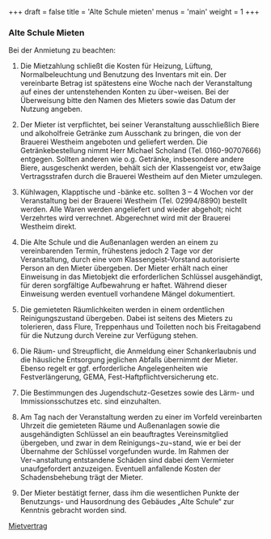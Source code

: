 +++
draft = false
title = 'Alte Schule mieten'
menus = 'main'
weight = 1
+++

### Alte Schule Mieten

Bei der Anmietung zu beachten:

1.	Die Mietzahlung schließt die Kosten für Heizung, Lüftung, Normalbeleuchtung und Benutzung des Inventars mit ein. Der vereinbarte Betrag ist spätestens eine Woche nach der Veranstaltung auf eines der untenstehenden Konten zu über¬weisen. Bei der Überweisung bitte den Namen des Mieters sowie das Datum der Nutzung angeben.

2.	Der Mieter ist verpflichtet, bei seiner Veranstaltung ausschließlich Biere und alkoholfreie Getränke zum Ausschank zu bringen, die von der Brauerei Westheim angeboten und geliefert werden. Die Getränkebestellung nimmt Herr Michael Scholand (Tel. 0160-90707666) entgegen. Sollten anderen wie o.g. Getränke, insbesondere andere Biere, ausgeschenkt werden, behält sich der Klassengeist vor, etw3aige Vertragsstrafen durch die Brauerei Westheim auf den Mieter umzulegen.

3.	Kühlwagen, Klapptische und -bänke etc.  sollten 3 – 4 Wochen vor der Veranstaltung bei der Brauerei Westheim (Tel. 02994/8890) bestellt werden.
Alle Waren werden angeliefert und wieder abgeholt; nicht Verzehrtes wird verrechnet. Abgerechnet wird mit der Brauerei Westheim direkt.

4.	Die Alte Schule und die Außenanlagen werden an einem zu vereinbarenden Termin, frühestens jedoch 2 Tage vor der Veranstaltung, durch eine vom Klassengeist-Vorstand autorisierte Person an den Mieter übergeben. Der Mieter erhält nach einer Einweisung in das Mietobjekt die erforderlichen Schlüssel ausgehändigt, für deren sorgfältige Aufbewahrung er haftet. Während dieser Einweisung werden eventuell vorhandene Mängel dokumentiert.

5.	Die gemieteten Räumlichkeiten werden in einem ordentlichen Reinigungszustand übergeben. Dabei ist seitens des Mieters zu tolerieren, dass Flure, Treppenhaus und Toiletten noch bis Freitagabend für die Nutzung durch Vereine zur Verfügung stehen.

6.	Die Räum- und Streupflicht, die Anmeldung einer Schankerlaubnis und die häusliche Entsorgung jeglichen Abfalls übernimmt der Mieter. Ebenso regelt er ggf. erforderliche Angelegenheiten wie Festverlängerung, GEMA, Fest-Haftpflichtversicherung etc.

7.	Die Bestimmungen des Jugendschutz-Gesetzes sowie des Lärm- und Immissionsschutzes etc. sind einzuhalten.

8.	Am Tag nach der Veranstaltung werden zu einer im Vorfeld vereinbarten Uhrzeit die gemieteten Räume und Außenanlagen sowie die ausgehändigten Schlüssel an ein beauftragtes Vereinsmitglied übergeben, und zwar in dem Reinigungs¬zu¬stand, wie er bei der Übernahme der Schlüssel vorgefunden wurde. Im Rahmen der Ver¬anstaltung entstandene Schäden sind dabei dem Vermieter unaufgefordert anzuzeigen. Eventuell anfallende Kosten der Schadensbehebung trägt der Mieter.

9.	Der Mieter bestätigt ferner, dass ihm die wesentlichen Punkte der Benutzungs- und Hausordnung des Gebäudes „Alte Schule“ zur Kenntnis gebracht worden sind.


[Mietvertrag](Mietvertrag_AlteSchule.pdf)